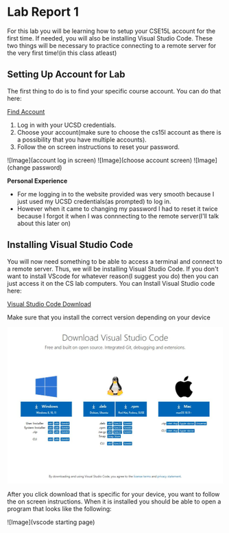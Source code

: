# Lab Report 1
For this lab you will be learning how to setup your CSE15L account for the first time. If needed, you will also be installing Visual Studio Code. These two things will be necessary to practice connecting to a remote server for the very first time!(in this class atleast)



## Setting Up Account for Lab
The first thing to do is to find your specific course account. You can do that here:

[Find Account](https://sdacs.ucsd.edu/~icc/index.php)

1. Log in with your UCSD credentials.
2. Choose your account(make sure to choose the cs15l account as there is a possibility that you have multiple accounts).
3. Follow the on screen instructions to reset your password.

![Image](account log in screen)
![Image](choose account screen)
![Image](change password)

**Personal Experience**
* For me logging in to the website provided was very smooth because I just used my UCSD credentials(as prompted) to log in.
* However when it came to changing my password I had to reset it twice because I forgot it when I was connnecting to the remote server(I'll talk about this later on)

## Installing Visual Studio Code
You will now need something to be able to access a terminal and connect to a remote server. Thus, we will be installing Visual Studio Code. If you don't want to install VScode for whatever reason(I suggest you do) then you can just access it on the CS lab computers.
You can Install Visual Studio code here:

[Visual Studio Code Download](https://code.visualstudio.com/download)

Make sure that you install the correct version depending on your device

![Image](vscode_download.JPG)

After you click download that is specific for your device, you want to follow the on screen instructions. When it is installed you should be able to open a program that looks like the following:

![Image](vscode starting page)









  
